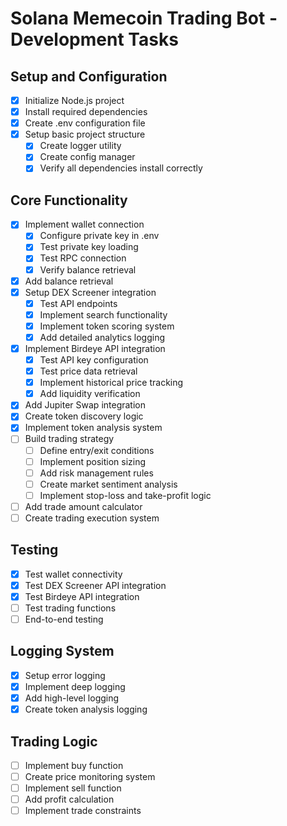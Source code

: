 # Solana Memecoin Trading Bot - Development Tasks

## Setup and Configuration
- [x] Initialize Node.js project
- [x] Install required dependencies
- [x] Create .env configuration file
- [x] Setup basic project structure
  - [x] Create logger utility
  - [x] Create config manager
  - [x] Verify all dependencies install correctly

## Core Functionality
- [x] Implement wallet connection
  - [x] Configure private key in .env
  - [x] Test private key loading
  - [x] Test RPC connection
  - [x] Verify balance retrieval
- [x] Add balance retrieval
- [x] Setup DEX Screener integration
  - [x] Test API endpoints
  - [x] Implement search functionality
  - [x] Implement token scoring system
  - [x] Add detailed analytics logging
- [x] Implement Birdeye API integration
  - [x] Test API key configuration
  - [x] Test price data retrieval
  - [x] Implement historical price tracking
  - [x] Add liquidity verification
- [x] Add Jupiter Swap integration
- [x] Create token discovery logic
- [x] Implement token analysis system
- [ ] Build trading strategy
  - [ ] Define entry/exit conditions
  - [ ] Implement position sizing
  - [ ] Add risk management rules
  - [ ] Create market sentiment analysis
  - [ ] Implement stop-loss and take-profit logic
- [ ] Add trade amount calculator
- [ ] Create trading execution system

## Testing
- [x] Test wallet connectivity
- [x] Test DEX Screener API integration
- [x] Test Birdeye API integration
- [ ] Test trading functions
- [ ] End-to-end testing

## Logging System
- [x] Setup error logging
- [x] Implement deep logging
- [x] Add high-level logging
- [x] Create token analysis logging

## Trading Logic
- [ ] Implement buy function
- [ ] Create price monitoring system
- [ ] Implement sell function
- [ ] Add profit calculation
- [ ] Implement trade constraints
